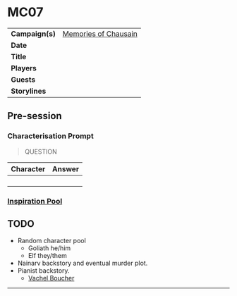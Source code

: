 # MC07

|||
| --- | --- |
| **Campaign(s)** | [Memories of Chausain](../campaigns/C3-memories-of-chausain.md) | session.3
| **Date** | |
| **Title** | |
| **Players** | |
| **Guests** | |
| **Storylines** | |

## Pre-session

### Characterisation Prompt

> QUESTION

| Character | Answer |
| --- | --- |
| | | characterisation.1
| | |
| | |
| | |

### [Inspiration Pool](../mechanics/dm-inspiration.md)

## TODO

- Random character pool
  - Goliath he/him
  - Elf they/them
- Nainarv backstory and eventual murder plot.
- Pianist backstory.
  - [Vachel Boucher](../characters/vachel-boucher.md)

---
